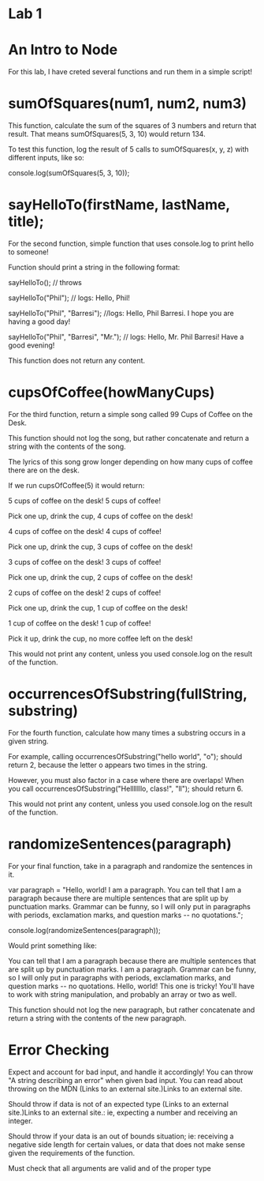 # Lab 1

# An Intro to Node

For this lab, I have creted several functions and run them in a simple script!


# sumOfSquares(num1, num2, num3)

This function, calculate the sum of the squares of 3 numbers and return that result. That means sumOfSquares(5, 3, 10) would return 134.

To test this function, log the result of 5 calls to sumOfSquares(x, y, z) with different inputs, like so:

console.log(sumOfSquares(5, 3, 10));

# sayHelloTo(firstName, lastName, title);

For the second function, simple function that uses console.log to print hello to someone!

Function should print a string in the following format:

sayHelloTo(); // throws 

sayHelloTo("Phil"); // logs: Hello, Phil! 

sayHelloTo("Phil", "Barresi"); //logs: Hello, Phil Barresi. I hope you are having a good day!

sayHelloTo("Phil", "Barresi", "Mr."); // logs: Hello, Mr. Phil Barresi! Have a good evening!

This function does not return any content.

# cupsOfCoffee(howManyCups)

For the third function, return a simple song called 99 Cups of Coffee on the Desk.

This function should not log the song, but rather concatenate and return a string with the contents of the song.

The lyrics of this song grow longer depending on how many cups of coffee there are on the desk.

If we run cupsOfCoffee(5) it would return:

5 cups of coffee on the desk! 5 cups of coffee! 

Pick one up, drink the cup, 4 cups of coffee on the desk!

4 cups of coffee on the desk! 4 cups of coffee! 

Pick one up, drink the cup, 3 cups of coffee on the desk!

3 cups of coffee on the desk! 3 cups of coffee! 

Pick one up, drink the cup, 2 cups of coffee on the desk!

2 cups of coffee on the desk! 2 cups of coffee! 

Pick one up, drink the cup, 1 cup of coffee on the desk!

1 cup of coffee on the desk! 1 cup of coffee! 

Pick it up, drink the cup, no more coffee left on the desk!

This would not print any content, unless you used console.log on the result of the function.


# occurrencesOfSubstring(fullString, substring)

For the fourth function, calculate how many times a substring occurs in a given string.

For example, calling occurrencesOfSubstring("hello world", "o"); should return 2, because the letter o appears two times in the string.

However, you must also factor in a case where there are overlaps! When you call occurrencesOfSubstring("Helllllllo, class!", "ll"); should return 6.

This would not print any content, unless you used console.log on the result of the function.

# randomizeSentences(paragraph)

For your final function, take in a paragraph and randomize the sentences in it.

var paragraph = "Hello, world! I am a paragraph. You can tell that I am a paragraph because there are multiple sentences that are split up by punctuation marks. Grammar can be funny, so I will only put in paragraphs with periods, exclamation marks, and question marks -- no quotations.";

console.log(randomizeSentences(paragraph));

Would print something like:

You can tell that I am a paragraph because there are multiple sentences that are split up by punctuation marks. I am a paragraph. Grammar can be funny, so I will only put in paragraphs with periods, exclamation marks, and question marks -- no quotations.  Hello, world!
This one is tricky! You'll have to work with string manipulation, and probably an array or two as well.

This function should not log the new paragraph, but rather concatenate and return a string with the contents of the new paragraph.

# Error Checking

Expect and account for bad input, and handle it accordingly! You can throw "A string describing an error" when given bad input. You can read about throwing on the MDN (Links to an external site.)Links to an external site.

Should throw if data is not of an expected type (Links to an external site.)Links to an external site.: ie, expecting a number and receiving an integer.

Should throw if your data is an out of bounds situation; ie: receiving a negative side length for certain values, or data that does not make sense given the requirements of the function.

Must check that all arguments are valid and of the proper type
